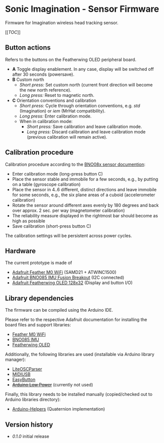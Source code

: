 # Sonic Imagination - Sensor Firmware

Firmware for Imagination wireless head tracking sensor.

[[_TOC_]]

## Button actions

Refers to the buttons on the Featherwing OLED peripheral board.

- **A** Toggle display enablement. In any case, display will be switched off after 30 seconds (powersave).
- **B** Custom north
  + _Short press:_ Set custom north (current front direction will become the new north reference).
  + _Long press:_ Reset to magnetic north.
- **C** Orientation conventions and calibration
  + _Short press:_ Cycle through orientation conventions, e.g. _std_ (Imagination) or _iem_ (MrHat compatibility).
  + _Long press:_ Enter calibration mode.
  + When in calibration mode:
    * _Short press:_ Save calibration and leave calibration mode.
    * _Long press:_ Discard calibration and leave calibration mode (previous calibration will remain active).

## Calibration procedure

Calibration procedure according to the [BNO08x sensor documention](https://www.ceva-dsp.com/resource/bno080-bno085-sesnor-calibration-procedure/):

- Enter calibration mode (long-press button C)
- Place the sensor stable and immobile for a few seconds, e.g., by putting on a table (gyroscope calibration)
- Place the sensor in 4..6 different, distinct directions and leave immobile for some seconds, e.g., the six plane areas of a cuboid (accelerometer calibration)
- Rotate the sensor around different axes evenly by 180 degrees and back over approx. 2 sec. per way (magnetometer calibration)
- The reliability measure displayed in the rightmost bar should become as high as possible
- Save calibration (short-press button C)

The calibration settings will be persistent across power cycles.

## Hardware

The current prototype is made of
- [Adafruit Feather M0 WiFi](https://www.adafruit.com/product/3010) (SAMD21 + ATWINC1500)
- [Adafruit BNO085 IMU Fusion Breakout](https://www.adafruit.com/product/4754) (I2C connected)
- [Adafruit Featherwing OLED 128x32](https://www.adafruit.com/product/3045) (Display and button I/O)

## Library dependencies

The firmware can be compiled using the Arduino IDE.

Please refer to the respective Adafruit documentation for installing the board files and support libraries:
- [Feather M0 WiFi](https://learn.adafruit.com/adafruit-feather-m0-wifi-atwinc1500)
- [BNO085 IMU](https://learn.adafruit.com/adafruit-9-dof-orientation-imu-fusion-breakout-bno085)
- [Featherwing OLED](https://learn.adafruit.com/adafruit-oled-featherwing)

Additionally, the following libraries are used (installable via Arduino library manager):
- [LiteOSCParser](https://github.com/ssilverman/LiteOSCParser)
- [MIDIUSB](https://www.arduino.cc/en/Reference/MIDIUSB)
- [EasyButton](https://easybtn.earias.me/)
- ~~[Arduino Low Power](https://www.arduino.cc/en/Reference/ArduinoLowPower)~~ (currently not used)

Finally, this library needs to be installed manually (copied/checked out to Arduino libraries directory):
- [Arduino-Helpers](https://github.com/tttapa/Arduino-Helpers) (Quaternion implementation)

## Version history

- _0.1.0_ initial release
